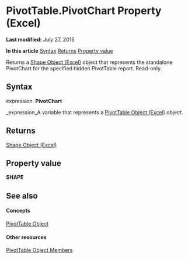 
# PivotTable.PivotChart Property (Excel)

 **Last modified:** July 27, 2015

 **In this article**
 [Syntax](#sectionSection0)
 [Returns](#sectionSection1)
 [Property value](#sectionSection2)


Returns a  [Shape Object (Excel)](8f01fcd1-b7d9-5216-2de5-40fb6648a403.md) object that represents the standalone PivotChart for the specified hidden PivotTable report. Read-only.


## Syntax
<a name="sectionSection0"> </a>

 _expression_. **PivotChart**

 _expression_A variable that represents a  [PivotTable Object (Excel)](a9c1d4a0-78a9-f9a6-6daf-91cb63e45842.md) object.


## Returns
<a name="sectionSection1"> </a>

 [Shape Object (Excel)](8f01fcd1-b7d9-5216-2de5-40fb6648a403.md)


## Property value
<a name="sectionSection2"> </a>

 **SHAPE**


## See also
<a name="sectionSection2"> </a>


#### Concepts


 [PivotTable Object](a9c1d4a0-78a9-f9a6-6daf-91cb63e45842.md)
#### Other resources


 [PivotTable Object Members](8e8d1692-cf32-63c6-a1f6-54ddcc2a4964.md)
